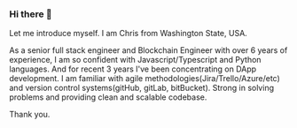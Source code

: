 ### Hi there 👋

Let me introduce myself.
I am Chris from Washington State, USA.

As a senior full stack engineer and Blockchain Engineer with over 6 years of experience, I am so confident with Javascript/Typescript and Python languages.
And for recent 3 years I've been concentrating on DApp development.
I am familiar with agile methodologies(Jira/Trello/Azure/etc) and version control systems(gitHub, gitLab, bitBucket).
Strong in solving problems and providing clean and scalable codebase.

Thank you. 

